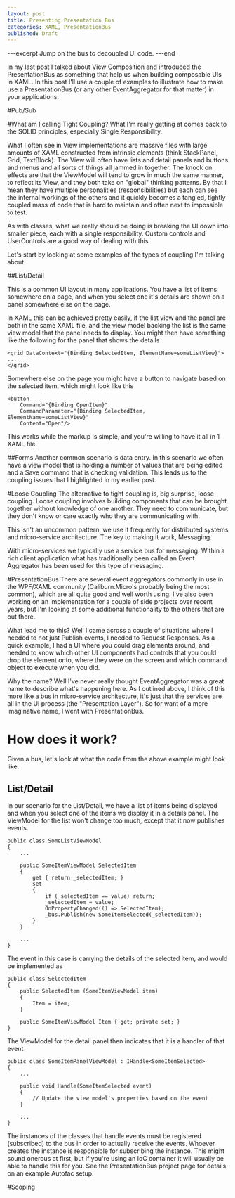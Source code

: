 ```yaml
---
layout: post
title: Presenting Presentation Bus
categories: XAML, PresentationBus
published: Draft
---
```

---excerpt
Jump on the bus to decoupled UI code.
---end

In my last post I talked about View Composition and introduced the PresentationBus as something that help us when building composable UIs in XAML.  In this post I'll use a couple of examples to illustrate how to make use a PresentationBus (or any other EventAggregator for that matter) in your applications.


#Pub/Sub







#What am I calling Tight Coupling?
What I'm really getting at comes back to the SOLID principles, especially Single Responsibility.

What I often see in View implementations are massive files with large amounts of XAML constructed from intrinsic elements (think StackPanel, Grid, TextBlock).  The View will often have lists and detail panels and buttons and menus and all sorts of things all jammed in together.  The knock on effects are that the ViewModel will tend to grow in much the same manner, to reflect its View, and they both take on "global" thinking patterns.  By that I mean they have multiple personalities (responsibilities) but each can see the internal workings of 
the others and it quickly becomes a tangled, tightly coupled mass of code that is hard to maintain and often next to impossible to test.

As with classes, what we really should be doing is breaking the UI down into smaller piece, each with a single responsibility.  Custom controls and UserControls are a good way of dealing with this.


Let's start by looking at some examples of the types of coupling I'm talking about.

##List/Detail

This is a common UI layout in many applications.  You have a list of items somewhere on a page, and when you select one it's details are shown on a panel somewhere else on the page.

In XAML this can be achieved pretty easily, if the list view and the panel are both in the same XAML file, and the view model backing the list is the same view model that the panel needs to display.  You might then have something like the following for the panel that shows the details

	<grid DataContext="{Binding SelectedItem, ElementName=someListView}">
	...
	</grid>

Somewhere else on the page you might have a button to navigate based on the selected item, which might look like this

	<button 
		Command="{Binding OpenItem}"
		CommandParameter="{Binding SelectedItem, ElementName=someListView}"
		Content="Open"/>

This works while the markup is simple, and you're willing to have it all in 1 XAML file.

##Forms
Another common scenario is data entry.  In this scenario we often have a view model that is holding a number of values that are being edited and a Save command that is checking validation.  This leads us to the coupling issues that I highlighted in my earlier post. 

#Loose Coupling
The alternative to tight coupling is, big surprise, loose coupling.  Loose coupling involves building components that can be brought together without knowledge of one another.  They need to communicate, but they don't know or care exactly who they are communicating with.

This isn't an uncommon pattern, we use it frequently for distributed systems and micro-service architecture.  The key to making it work, Messaging.

With micro-services we typically use a service bus for messaging.  Within a rich client application what has traditionally been called an Event Aggregator has been used for this type of messaging.

#PresentationBus
There are several event aggregators commonly in use in the WPF/XAML community (Caliburn.Micro's probably being the most common), which are all quite good and well worth using.  I've also been working on an implementation for a couple of side projects over recent years, but I'm looking at some additional functionality to the others that are out there.

What lead me to this?  Well I came across a couple of situations where I needed to not just Publish events, I needed to Request Responses.  As a quick example, I had a UI where you could drag elements around, and needed to know which other UI components had controls that you could drop the element onto, where they were on the screen and which command object to execute when you did.

Why the name?  Well I've never really thought EventAggregator was a great name to describe what's happening here.  As I outlined above, I think of this more like a bus in micro-service architecture, it's just that the services are all in the UI process (the "Presentation Layer").  So for want of a more imaginative name, I went with PresentationBus.

# How does it work?
Given a bus, let's look at what the code from the above example might look like.

## List/Detail
In our scenario for the List/Detail, we have a list of items being displayed and when you select one of the items we display it in a details panel.  The ViewModel for the list won't change too much, except that it now publishes events.

	public class SomeListViewModel
	{
		...

		public SomeItemViewModel SelectedItem
		{
			get { return _selectedItem; }
			set
			{
				if (_selectedItem == value) return;
				_selectedItem = value;
				OnPropertyChanged(() => SelectedItem);
				_bus.Publish(new SomeItemSelected(_selectedItem));
			}
		}

		...
	}

The event in this case is carrying the details of the selected item, and would be implemented as

	public class SelectedItem
	{
		public SelectedItem (SomeItemViewModel item)
		{
			Item = item;
		}

		public SomeItemViewModel Item { get; private set; }
	}

The ViewModel for the detail panel then indicates that it is a handler of that event

	public class SomeItemPanelViewModel : IHandle<SomeItemSelected>
	{
		...

		public void Handle(SomeItemSelected event)
		{
			// Update the view model's properties based on the event
		}

		...
	}

The instances of the classes that handle events must be registered (subscribed) to the bus in order to actually receive the events.  Whoever creates the instance is responsible for subscribing the instance.  This might sound onerous at first, but if you're using an IoC container it will usually be able to handle this for you.  See the PresentationBus project page for details on an example Autofac setup.

#Scoping